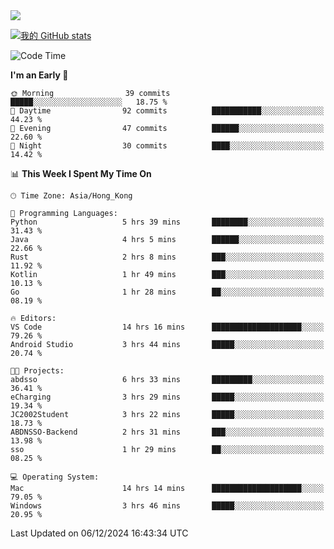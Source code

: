 <img align="center" src="https://readme-typing-svg.demolab.com/?font=Fira+Code&pause=1000&random=true&width=435&lines=%E2%9D%A4+Hello!+%E2%9D%A4;Welcome+to+my+Github+Profile~;I%27m+a+student+from+SCNU+%26+UoA" />

[![我的 GitHub stats](https://github-readme-stats.vercel.app/api?username=AptS-1547&show_icons=true&theme=ambient_gradient)](https://github.com/anuraghazra/github-readme-stats)

<!--START_SECTION:waka-->
![Code Time](http://img.shields.io/badge/Code%20Time-81%20hrs%2037%20mins-blue)

**I'm an Early 🐤** 

```text
🌞 Morning                39 commits          █████░░░░░░░░░░░░░░░░░░░░   18.75 % 
🌆 Daytime                92 commits          ███████████░░░░░░░░░░░░░░   44.23 % 
🌃 Evening                47 commits          ██████░░░░░░░░░░░░░░░░░░░   22.60 % 
🌙 Night                  30 commits          ████░░░░░░░░░░░░░░░░░░░░░   14.42 % 
```


📊 **This Week I Spent My Time On** 

```text
🕑︎ Time Zone: Asia/Hong_Kong

💬 Programming Languages: 
Python                   5 hrs 39 mins       ████████░░░░░░░░░░░░░░░░░   31.43 % 
Java                     4 hrs 5 mins        ██████░░░░░░░░░░░░░░░░░░░   22.66 % 
Rust                     2 hrs 8 mins        ███░░░░░░░░░░░░░░░░░░░░░░   11.92 % 
Kotlin                   1 hr 49 mins        ███░░░░░░░░░░░░░░░░░░░░░░   10.13 % 
Go                       1 hr 28 mins        ██░░░░░░░░░░░░░░░░░░░░░░░   08.19 % 

🔥 Editors: 
VS Code                  14 hrs 16 mins      ████████████████████░░░░░   79.26 % 
Android Studio           3 hrs 44 mins       █████░░░░░░░░░░░░░░░░░░░░   20.74 % 

🐱‍💻 Projects: 
abdsso                   6 hrs 33 mins       █████████░░░░░░░░░░░░░░░░   36.41 % 
eCharging                3 hrs 29 mins       █████░░░░░░░░░░░░░░░░░░░░   19.34 % 
JC2002Student            3 hrs 22 mins       █████░░░░░░░░░░░░░░░░░░░░   18.73 % 
ABDNSSO-Backend          2 hrs 31 mins       ███░░░░░░░░░░░░░░░░░░░░░░   13.98 % 
sso                      1 hr 29 mins        ██░░░░░░░░░░░░░░░░░░░░░░░   08.25 % 

💻 Operating System: 
Mac                      14 hrs 14 mins      ████████████████████░░░░░   79.05 % 
Windows                  3 hrs 46 mins       █████░░░░░░░░░░░░░░░░░░░░   20.95 % 
```


 Last Updated on 06/12/2024 16:43:34 UTC
<!--END_SECTION:waka-->